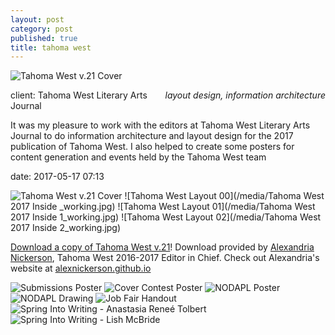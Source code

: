 ```yaml
---
layout: post
category: post
published: true
title: tahoma west
---
```

![Tahoma West v.21 Cover](/media/tw-cover.jpg)
<!--more-->
<span class='date' style='float:right;'>*layout design, information architecture*</span>  



client: Tahoma West Literary Arts Journal

It was my pleasure to work with the editors at Tahoma West Literary Arts Journal to do information architecture and layout design for the 2017 publication of Tahoma West. I also helped to create some posters for content generation and events held by the Tahoma West team

date: 2017-05-17 07:13


![Tahoma West v.21 Cover](/media/tw-cover.jpg)
![Tahoma West Layout 00](/media/Tahoma West 2017 Inside _working.jpg)
![Tahoma West Layout 01](/media/Tahoma West 2017 Inside 1_working.jpg)
![Tahoma West Layout 02](/media/Tahoma West 2017 Inside 2_working.jpg)

[Download a copy of Tahoma West v.21][1]! Download provided by [Alexandria Nickerson](http://alexnickerson.github.io), Tahoma West 2016-2017 Editor in Chief. Check out Alexandria's website at [alexnickerson.github.io](http://alexnickerson.github.io)

![Submissions Poster](/media/submission-poster.jpg)
![Cover Contest Poster](/media/contest-poster.jpg)
![NODAPL Poster](/media/nodapl-poster.jpg)
![NODAPL Drawing](/media/NODAPL-drawing.jpg)
![Job Fair Handout](/media/tw-job-fair.jpg)
![Spring Into Writing - Anastasia Reneé Tolbert](/media/tw-Anastacia.jpg)
![Spring Into Writing - Lish McBride](/media/tw-mcbride.jpg)

<!-- # Tahoma West Literary Arts Journal 2017

get pictures of the book up eh!?

some cool screenshots of layout pages

the actual book
inside the actual book -->

<!-- Download link for Tahoma West from Alex Nickerson's Website -->
[1]:https://alexnickerson.github.io/download/Tahoma_West-2017v21.pdf
